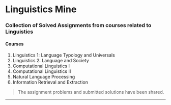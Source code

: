 # Linguistics Mine

### Collection of Solved Assignments from courses related to Linguistics

#### Courses

1. Linguistics 1: Language Typology and Universals
2. Linguistics 2: Language and Society
3. Computational Linguistics I
4. Computational Linguistics II
5. Natural Language Processing
6. Information Retrieval and Extraction

> The assignment problems and submitted solutions have been shared.

---
